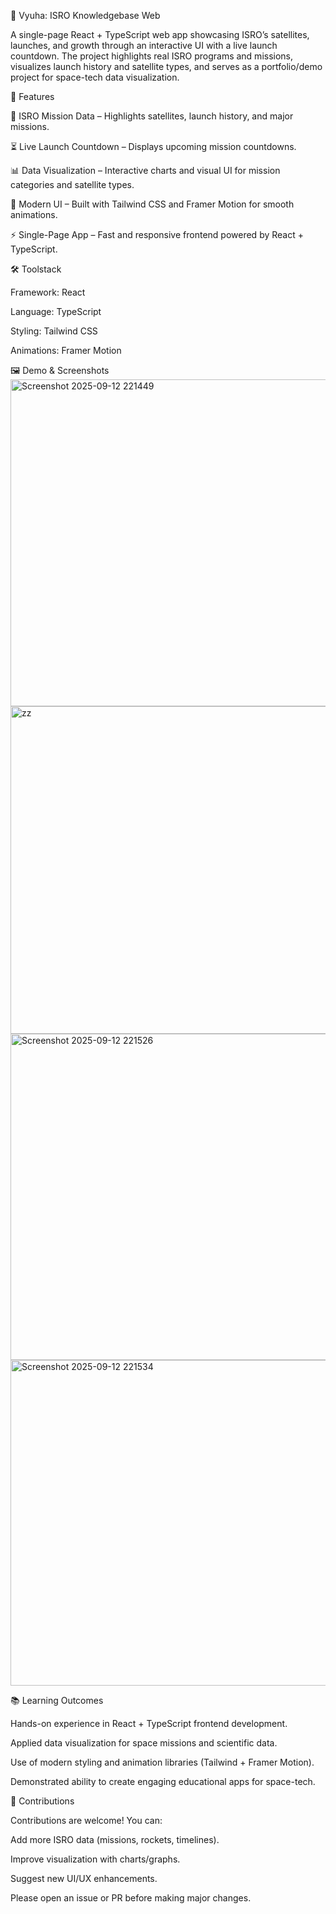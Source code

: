 🌌 Vyuha: ISRO Knowledgebase Web

A single-page React + TypeScript web app showcasing ISRO’s satellites, launches, and growth through an interactive UI with a live launch countdown.
The project highlights real ISRO programs and missions, visualizes launch history and satellite types, and serves as a portfolio/demo project for space-tech data visualization.

🚀 Features

📡 ISRO Mission Data – Highlights satellites, launch history, and major missions.

⏳ Live Launch Countdown – Displays upcoming mission countdowns.

📊 Data Visualization – Interactive charts and visual UI for mission categories and satellite types.

🎨 Modern UI – Built with Tailwind CSS and Framer Motion for smooth animations.

⚡ Single-Page App – Fast and responsive frontend powered by React + TypeScript.

🛠️ Toolstack

Framework: React

Language: TypeScript

Styling: Tailwind CSS

Animations: Framer Motion

🖼️ Demo & Screenshots
<img width="1346" height="523" alt="Screenshot 2025-09-12 221449" src="https://github.com/user-attachments/assets/47ea3935-f874-45ac-943c-45af07b4f76d" />
<img width="1346" height="524" alt="zz" src="https://github.com/user-attachments/assets/f3c19289-a3b0-4df0-806f-fe7227bc998f" />
<img width="1350" height="522" alt="Screenshot 2025-09-12 221526" src="https://github.com/user-attachments/assets/5ec65542-ea1e-4c63-ac52-c6d5a3325021" />
<img width="1346" height="521" alt="Screenshot 2025-09-12 221534" src="https://github.com/user-attachments/assets/c499ce8d-17d4-4882-bdc4-317f0aa00fcb" />

📚 Learning Outcomes

Hands-on experience in React + TypeScript frontend development.

Applied data visualization for space missions and scientific data.

Use of modern styling and animation libraries (Tailwind + Framer Motion).

Demonstrated ability to create engaging educational apps for space-tech.

🤝 Contributions

Contributions are welcome! You can:

Add more ISRO data (missions, rockets, timelines).

Improve visualization with charts/graphs.

Suggest new UI/UX enhancements.

Please open an issue or PR before making major changes.





